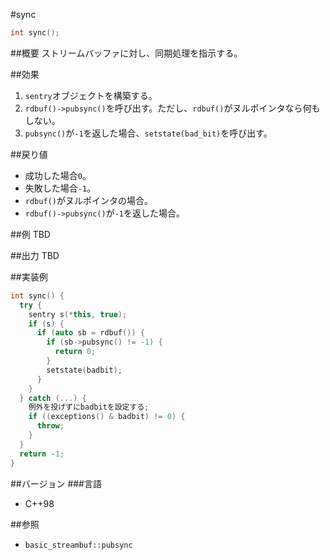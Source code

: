 #sync
```cpp
int sync();
```

##概要
ストリームバッファに対し、同期処理を指示する。

##効果
1. `sentry`オブジェクトを構築する。
1. `rdbuf()->pubsync()`を呼び出す。ただし、`rdbuf()`がヌルポインタなら何もしない。
1. `pubsync()`が`-1`を返した場合、`setstate(bad_bit)`を呼び出す。

##戻り値
- 成功した場合`0`。
- 失敗した場合`-1`。
 - `rdbuf()`がヌルポインタの場合。
 - `rdbuf()->pubsync()`が`-1`を返した場合。

##例
TBD

##出力
TBD

##実装例
```cpp
int sync() {
  try {
    sentry s(*this, true);
    if (s) {
      if (auto sb = rdbuf()) {
        if (sb->pubsync() != -1) {
          return 0;
        }
        setstate(badbit);
      }
    }
  } catch (...) {
    例外を投げずにbadbitを設定する;
    if ((exceptions() & badbit) != 0) {
      throw;
    }
  }
  return -1;
}
```

##バージョン
###言語
- C++98

##参照

- `basic_streambuf::pubsync`
